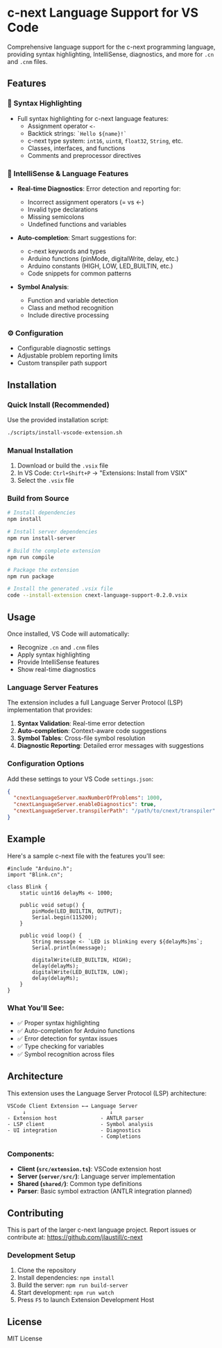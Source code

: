 # c-next Language Support for VS Code

Comprehensive language support for the c-next programming language, providing syntax highlighting, IntelliSense, diagnostics, and more for `.cn` and `.cnm` files.

## Features

### 🎨 Syntax Highlighting
- Full syntax highlighting for c-next language features:
  - Assignment operator `<-`
  - Backtick strings: `` `Hello ${name}!` ``
  - c-next type system: `int16`, `uint8`, `float32`, `String`, etc.
  - Classes, interfaces, and functions
  - Comments and preprocessor directives

### 🧠 IntelliSense & Language Features
- **Real-time Diagnostics**: Error detection and reporting for:
  - Incorrect assignment operators (= vs <-)
  - Invalid type declarations
  - Missing semicolons
  - Undefined functions and variables
  
- **Auto-completion**: Smart suggestions for:
  - c-next keywords and types
  - Arduino functions (pinMode, digitalWrite, delay, etc.)
  - Arduino constants (HIGH, LOW, LED_BUILTIN, etc.)
  - Code snippets for common patterns
  
- **Symbol Analysis**: 
  - Function and variable detection
  - Class and method recognition
  - Include directive processing

### ⚙️ Configuration
- Configurable diagnostic settings
- Adjustable problem reporting limits
- Custom transpiler path support

## Installation

### Quick Install (Recommended)

Use the provided installation script:

```bash
./scripts/install-vscode-extension.sh
```

### Manual Installation

1. Download or build the `.vsix` file
2. In VS Code: `Ctrl+Shift+P` → "Extensions: Install from VSIX"
3. Select the `.vsix` file

### Build from Source

```bash
# Install dependencies
npm install

# Install server dependencies
npm run install-server

# Build the complete extension
npm run compile

# Package the extension
npm run package

# Install the generated .vsix file
code --install-extension cnext-language-support-0.2.0.vsix
```

## Usage

Once installed, VS Code will automatically:
- Recognize `.cn` and `.cnm` files
- Apply syntax highlighting
- Provide IntelliSense features
- Show real-time diagnostics

### Language Server Features

The extension includes a full Language Server Protocol (LSP) implementation that provides:

1. **Syntax Validation**: Real-time error detection
2. **Auto-completion**: Context-aware code suggestions
3. **Symbol Tables**: Cross-file symbol resolution
4. **Diagnostic Reporting**: Detailed error messages with suggestions

### Configuration Options

Add these settings to your VS Code `settings.json`:

```json
{
  "cnextLanguageServer.maxNumberOfProblems": 1000,
  "cnextLanguageServer.enableDiagnostics": true,
  "cnextLanguageServer.transpilerPath": "/path/to/cnext/transpiler"
}
```

## Example

Here's a sample c-next file with the features you'll see:

```c-next
#include "Arduino.h";
import "Blink.cn";

class Blink {
    static uint16 delayMs <- 1000;
    
    public void setup() {
        pinMode(LED_BUILTIN, OUTPUT);
        Serial.begin(115200);
    }

    public void loop() {
        String message <- `LED is blinking every ${delayMs}ms`;
        Serial.println(message);
        
        digitalWrite(LED_BUILTIN, HIGH);
        delay(delayMs);
        digitalWrite(LED_BUILTIN, LOW);
        delay(delayMs);
    }
}
```

### What You'll See:
- ✅ Proper syntax highlighting
- ✅ Auto-completion for Arduino functions
- ✅ Error detection for syntax issues
- ✅ Type checking for variables
- ✅ Symbol recognition across files

## Architecture

This extension uses the Language Server Protocol (LSP) architecture:

```
VSCode Client Extension ←→ Language Server
     ↓                           ↓
- Extension host              - ANTLR parser
- LSP client                  - Symbol analysis
- UI integration              - Diagnostics
                              - Completions
```

### Components:
- **Client (`src/extension.ts`)**: VSCode extension host
- **Server (`server/src/`)**: Language server implementation
- **Shared (`shared/`)**: Common type definitions
- **Parser**: Basic symbol extraction (ANTLR integration planned)

## Contributing

This is part of the larger c-next language project. Report issues or contribute at: https://github.com/jlaustill/c-next

### Development Setup

1. Clone the repository
2. Install dependencies: `npm install`
3. Build the server: `npm run build-server`  
4. Start development: `npm run watch`
5. Press `F5` to launch Extension Development Host

## License

MIT License